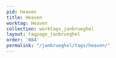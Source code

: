 ```yaml
---
pid: heaven
title: Heaven
worktag: Heaven
collection: worktags_janbrueghel
layout: tagpage_janbrueghel
order: '084'
permalink: "/janbrueghel/tags/heaven/"
---
```

